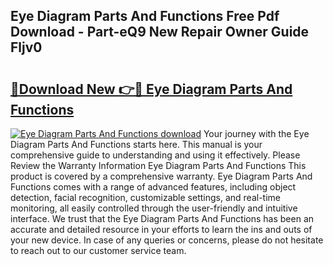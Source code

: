 ## Eye Diagram Parts And Functions Free Pdf Download - Part-eQ9 New Repair Owner Guide Fljv0

# <h2><a href="http://dfjejrg.blite.top/?on=Eye+Diagram+Parts+And+Functions">🔗Download New 👉🔴 Eye Diagram Parts And Functions</a></h2>

[![Eye Diagram Parts And Functions download](https://i.imgur.com/lujVjoI.png)](http://dfjejrg.blite.top/?on=Eye+Diagram+Parts+And+Functions)
Your journey with the Eye Diagram Parts And Functions starts here. This manual is your comprehensive guide to understanding and using it effectively. Please Review the Warranty Information Eye Diagram Parts And Functions This product is covered by a comprehensive warranty. Eye Diagram Parts And Functions comes with a range of advanced features, including object detection, facial recognition, customizable settings, and real-time monitoring, all easily controlled through the user-friendly and intuitive interface. We trust that the Eye Diagram Parts And Functions has been an accurate and detailed resource in your efforts to learn the ins and outs of your new device. In case of any queries or concerns, please do not hesitate to reach out to our customer service team.
